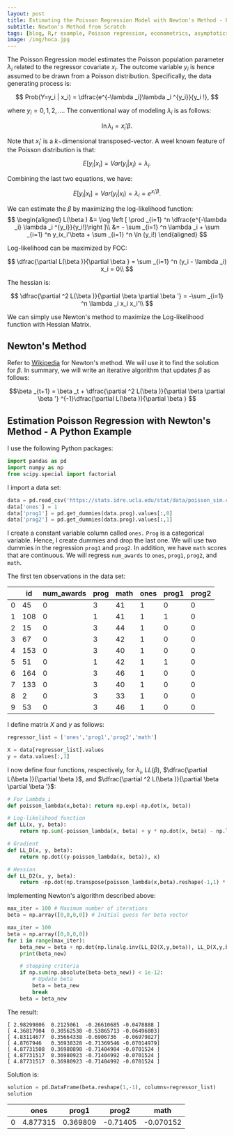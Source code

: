 ```yaml
---
layout: post
title: Estimating the Poisson Regression Model with Newton's Method - Python Example
subtitle: Newton's Method from Scratch
tags: [blog, R,r example, Poisson regression, econometrics, asymptotics]
image: /img/hoca.jpg
---
```


The Poisson Regression model estimates the Poisson population parameter $\lambda _i$ related to the regressor covariate $x_i$. The outcome variable $y_i$ is hence assumed to be drawn from a Poisson distribution. Specifically, the data generating process is:

$$ Prob(Y=y_i | x_i) = \dfrac{e^{-\lambda _i}\lambda _i ^{y_i}}{y_i !}, $$

where $y_i = 0,1,2,...$. The conventional way of modeling $\lambda _i$ is as follows:

$$ \ln \lambda _i = x_i '\beta .$$ 

Note that $x_i'$ is a $k-$dimensional transposed-vector. A weel known feature of the Poisson distribution is that:

$$ E[y_i|x_i] = Var(y_i|x_i) = \lambda _i .$$

Combining the last two equations, we have:

$$ E[y_i|x_i] = Var(y_i|x_i) = \lambda _i = e^{x_i ' \beta }.$$

We can estimate the $\beta$ by maximizing the log-likelihood function:
$$
    \begin{aligned}
        L(\beta ) &= \log \left [ \prod _{i=1} ^n \dfrac{e^{-\lambda _i} \lambda _i ^{y_i}}{y_i!}\right ]\\
        &= - \sum _{i=1} ^n \lambda _i + \sum _{i=1} ^n y_ix_i'\beta + \sum _{i=1} ^n \ln (y_i!)
    \end{aligned}
$$

Log-likelihood can be maximized by FOC:

$$
\dfrac{\partial L(\beta )}{\partial \beta } = \sum _{i=1} ^n (y_i - \lambda _i) x_i = 0\\
$$

The hessian is:

$$
\dfrac{\partial ^2 L(\beta )}{\partial \beta \partial \beta '} = -\sum _{i=1} ^n \lambda _i x_i x_i'\\
$$

We can simply use Newton's method to maximize the Log-likelihood function with Hessian Matrix. 

## Newton's Method

Refer to [Wikipedia](https://en.wikipedia.org/wiki/Newton%27s_method_in_optimization) for Newton's method. We will use it to find the solution for $\beta$. In summary, we will write an iterative algorithm that updates $\beta$ as follows:

$$\beta _{t+1} = \beta _t + \dfrac{\partial ^2 L(\beta )}{\partial \beta \partial \beta '} ^{-1}\dfrac{\partial L(\beta )}{\partial \beta } $$

## Estimation Poisson Regression with Newton's Method - A Python Example

I use the following Python packages:

```python
import pandas as pd
import numpy as np
from scipy.special import factorial
```

I import a data set:

```python
data = pd.read_csv('https://stats.idre.ucla.edu/stat/data/poisson_sim.csv')
data['ones'] = 1
data['prog1'] = pd.get_dummies(data.prog).values[:,0]
data['prog2'] = pd.get_dummies(data.prog).values[:,1]
```

I create a constant variable column called `ones.` `Prog` is a categorical variable. Hence, I create dummies and drop the last one. We will use two dummies in the regression `prog1` and `prog2`. In addition, we have `math` scores that are continuous. We will regress `num_awards` to `ones`, `prog1`, `prog2`, and `math`. 

The first ten observations in the data set:

||    id | num_awards|  prog|  math  |ones|  prog1|  prog2|
|--|    ------ | ----|  --|  --  |--|  --|  --|
|0  | 45 |          0   |  3|    41  |   1|      0      |0|
|1  |108  |         0   |  1  |  41  |   1   |   1    |  0|
|2  | 15   |        0   |  3  |  44  |   1  |    0   |   0|
|3  | 67    |       0   |  3  |  42  |   1  |    0    |  0|
|4  |153     |      0   |  3  |  40  |   1    |  0   |   0|
|5  | 51      |     0   |  1  |  42  |   1   |   1    |  0|
|6  |164      |     0   |  3  |  46  |   1 |     0   |   0|
|7  |133      |     0  |   3  |  40  |   1  |    0   |   0|
|8 |   2       |    0 |    3  |  33 |    1  |    0   |   0|
|9|   53       |    0|     3  |  46|     1   |   0   |   0|

I define matrix $X$ and $y$ as follows:

```python
regressor_list = ['ones','prog1','prog2','math']

X = data[regressor_list].values
y = data.values[:,1]
```

I now define four functions, respectively, for $\lambda _i$, $LL(\beta)$, $\dfrac{\partial L(\beta )}{\partial \beta }$, and $\dfrac{\partial ^2 L(\beta )}{\partial \beta \partial \beta '}$:

```python
# For Lambda_i
def poisson_lambda(x,beta): return np.exp(-np.dot(x, beta))

# Log-likelihood function
def LL(x, y, beta): 
    return np.sum(-poisson_lambda(x, beta) + y * np.dot(x, beta) - np.log(factorial(y)))

# Gradient
def LL_D(x, y, beta):
    return np.dot((y-poisson_lambda(x, beta)), x)

# Hessian 
def LL_D2(x, y, beta):
    return -np.dot(np.transpose(poisson_lambda(x,beta).reshape(-1,1) * x), x)
```
Implementing Newton's algorithm described above:

```python
max_iter = 100 # Maximum number of iterations
beta = np.array([0,0,0,0]) # Initial guess for beta vector

max_iter = 100
beta = np.array([0,0,0,0])
for i in range(max_iter):
    beta_new = beta + np.dot(np.linalg.inv(LL_D2(X,y,beta)), LL_D(X,y,beta)) # Newton's update rule
    print(beta_new)

    # stopping criteria
    if np.sum(np.absolute(beta-beta_new)) < 1e-12:
        # Update beta
        beta = beta_new
        break
    beta = beta_new
```

The result:

```
[ 2.98299806  0.2125061  -0.26610685 -0.0478888 ]
[ 4.36817904  0.30562538 -0.53865713 -0.06496803]
[ 4.83114677  0.35664338 -0.6906736  -0.06979827]
[ 4.8767946   0.36938328 -0.71369546 -0.07014979]
[ 4.87731508  0.36980898 -0.71404984 -0.0701524 ]
[ 4.87731517  0.36980923 -0.71404992 -0.0701524 ]
[ 4.87731517  0.36980923 -0.71404992 -0.0701524 ]
```

Solution is:

```python
solution = pd.DataFrame(beta.reshape(1,-1), columns=regressor_list)
solution
```

||    ones | prog1|  prog2|  math  |
|--|    ------ | ----|  --|  --  |
| 0 | 4.877315|  0.369809| -0.71405| -0.070152|
